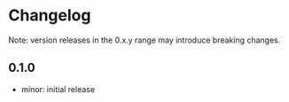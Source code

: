 # Changelog
Note: version releases in the 0.x.y range may introduce breaking changes.

## 0.1.0

- minor: initial release
